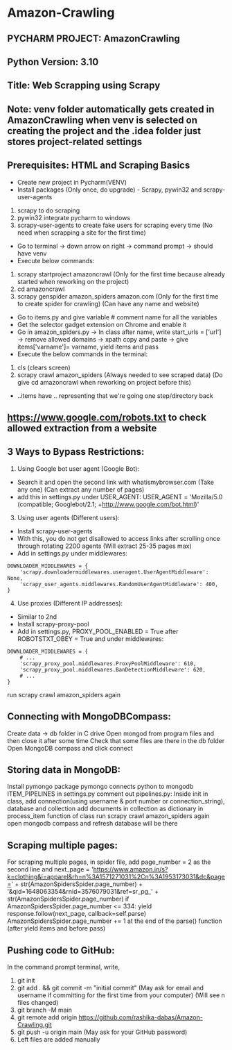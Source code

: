 # Amazon-Crawling
## PYCHARM PROJECT: AmazonCrawling
## Python Version: 3.10
## Title: Web Scrapping using Scrapy

## Note: venv folder automatically gets created in AmazonCrawling when venv is selected on creating the project and the .idea folder just stores project-related settings

## Prerequisites: HTML and Scraping Basics

* Create new project in Pycharm(VENV)
* Install packages (Only once, do upgrade) - Scrapy, pywin32 and scrapy-user-agents
1. scrapy to do scraping
2. pywin32 integrate pycharm to windows
3. scrapy-user-agents to create fake users for scraping every time (No need when scrapping a site for the first time)

* Go to terminal -> down arrow on right -> command prompt -> should have venv
* Execute below commands:
1. scrapy startproject amazoncrawl (Only for the first time because already started when reworking on the project)
2. cd amazoncrawl
3. scrapy genspider amazon_spiders amazon.com (Only for the first time to create spider for crawling) (Can have any name and website)

* Go to items.py and give variable # comment name for all the variables
* Get the selector gadget extension on Chrome and enable it
* Go in amazon_spiders.py -> In class after name, write start_urls = ['url'] -> remove allowed domains -> xpath copy and paste -> give items['varname']= varname, yield items and pass
* Execute the below commands in the terminal:
1. cls (clears screen)
2. scrapy crawl amazon_spiders (Always needed to see scraped data) (Do give cd amazoncrawl when reworking on project before this)

* ..items have .. representing that we're going one step/directory back

## https://www.google.com/robots.txt to check allowed extraction from a website

## 3 Ways to Bypass Restrictions:
1. Using Google bot user agent (Google Bot):
* Search it and open the second link with whatismybrowser.com (Take any one) (Can extract any number of pages)
* add this in settings.py under USER_AGENT: USER_AGENT = 'Mozilla/5.0 (compatible; Googlebot/2.1; +http://www.google.com/bot.html)'
3. Using user agents (Different users):
* Install scrapy-user-agents
* With this, you do not get disallowed to access links after scrolling once through rotating 2200 agents (Will extract 25-35 pages max)
* Add in settings.py under middlewares:
```
DOWNLOADER_MIDDLEWARES = {
    'scrapy.downloadermiddlewares.useragent.UserAgentMiddleware': None,
    'scrapy_user_agents.middlewares.RandomUserAgentMiddleware': 400,
}
```
4. Use proxies (Different IP addresses):
* Similar to 2nd
* Install scrapy-proxy-pool
* Add in settings.py, PROXY_POOL_ENABLED = True after ROBOTSTXT_OBEY = True and under middlewares:
```
DOWNLOADER_MIDDLEWARES = {
    # ...
    'scrapy_proxy_pool.middlewares.ProxyPoolMiddleware': 610,
    'scrapy_proxy_pool.middlewares.BanDetectionMiddleware': 620,
    # ...
}
```

run scrapy crawl amazon_spiders again

## Connecting with MongoDBCompass:
Create data -> db folder in C drive
Open mongod from program files and then close it after some time
Check that some files are there in the db folder
Open MongoDB compass and click connect

## Storing data in MongoDB:
Install pymongo package
pymongo connects python to mongodb
ITEM_PIPELINES in settings.py comment out
pipelines.py:
Inside init in class, add connection(using username & port number or connection_string), database and collection 
add documents in collection as dictionary in process_item function of class
run scrapy crawl amazon_spiders again
open mongodb compass and refresh
database will be there

## Scraping multiple pages:
For scraping multiple pages, in spider file, add page_number = 2 as the second line and
next_page = 'https://www.amazon.in/s?k=clothing&i=apparel&rh=n%3A1571271031%2Cn%3A1953173031&dc&page=' + str(AmazonSpidersSpider.page_number) + '&qid=1648063354&rnid=3576079031&ref=sr_pg_' + str(AmazonSpidersSpider.page_number)
if AmazonSpidersSpider.page_number <= 334:
    yield response.follow(next_page, callback=self.parse)
    AmazonSpidersSpider.page_number += 1
at the end of the parse() function (after yield items and before pass)

## Pushing code to GitHub:
In the command prompt terminal, write,
1. git init
2. git add . && git commit -m "initial commit" (May ask for email and username if committing for the first time from your computer) (Will see n files changed)
3. git branch -M main
4. git remote add origin https://github.com/rashika-dabas/Amazon-Crawling.git
5. git push -u origin main (May ask for your GitHub password)
6. Left files are added manually
